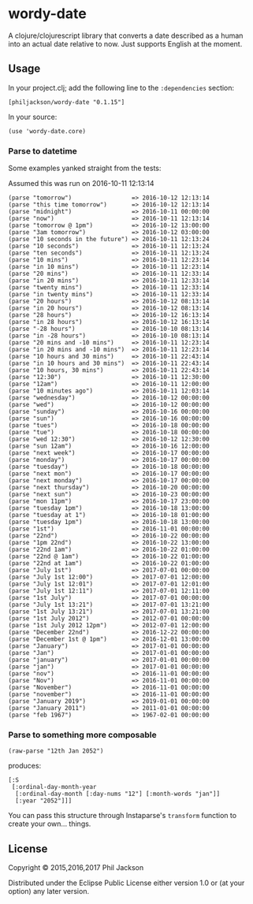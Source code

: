 # wordy-date

A clojure/clojurescript library that converts a date described as a
human into an actual date relative to now. Just supports English at
the moment.

## Usage

In your project.clj; add the following line to the `:dependencies`
section:

    [philjackson/wordy-date "0.1.15"]

In your source:

    (use 'wordy-date.core)

### Parse to datetime

Some examples yanked straight from the tests:

Assumed this was run on 2016-10-11 12:13:14

    (parse "tomorrow")                 => 2016-10-12 12:13:14
    (parse "this time tomorrow")       => 2016-10-12 12:13:14
    (parse "midnight")                 => 2016-10-11 00:00:00
    (parse "now")                      => 2016-10-11 12:13:14
    (parse "tomorrow @ 1pm")           => 2016-10-12 13:00:00
    (parse "3am tomorrow")             => 2016-10-12 03:00:00
    (parse "10 seconds in the future") => 2016-10-11 12:13:24
    (parse "10 seconds")               => 2016-10-11 12:13:24
    (parse "ten seconds")              => 2016-10-11 12:13:24
    (parse "10 mins")                  => 2016-10-11 12:23:14
    (parse "in 10 mins")               => 2016-10-11 12:23:14
    (parse "20 mins")                  => 2016-10-11 12:33:14
    (parse "in 20 mins")               => 2016-10-11 12:33:14
    (parse "twenty mins")              => 2016-10-11 12:33:14
    (parse "in twenty mins")           => 2016-10-11 12:33:14
    (parse "20 hours")                 => 2016-10-12 08:13:14
    (parse "in 20 hours")              => 2016-10-12 08:13:14
    (parse "28 hours")                 => 2016-10-12 16:13:14
    (parse "in 28 hours")              => 2016-10-12 16:13:14
    (parse "-28 hours")                => 2016-10-10 08:13:14
    (parse "in -28 hours")             => 2016-10-10 08:13:14
    (parse "20 mins and -10 mins")     => 2016-10-11 12:23:14
    (parse "in 20 mins and -10 mins")  => 2016-10-11 12:23:14
    (parse "10 hours and 30 mins")     => 2016-10-11 22:43:14
    (parse "in 10 hours and 30 mins")  => 2016-10-11 22:43:14
    (parse "10 hours, 30 mins")        => 2016-10-11 22:43:14
    (parse "12:30")                    => 2016-10-11 12:30:00
    (parse "12am")                     => 2016-10-11 12:00:00
    (parse "10 minutes ago")           => 2016-10-11 12:03:14
    (parse "wednesday")                => 2016-10-12 00:00:00
    (parse "wed")                      => 2016-10-12 00:00:00
    (parse "sunday")                   => 2016-10-16 00:00:00
    (parse "sun")                      => 2016-10-16 00:00:00
    (parse "tues")                     => 2016-10-18 00:00:00
    (parse "tue")                      => 2016-10-18 00:00:00
    (parse "wed 12:30")                => 2016-10-12 12:30:00
    (parse "sun 12am")                 => 2016-10-16 12:00:00
    (parse "next week")                => 2016-10-17 00:00:00
    (parse "monday")                   => 2016-10-17 00:00:00
    (parse "tuesday")                  => 2016-10-18 00:00:00
    (parse "next mon")                 => 2016-10-17 00:00:00
    (parse "next monday")              => 2016-10-17 00:00:00
    (parse "next thursday")            => 2016-10-20 00:00:00
    (parse "next sun")                 => 2016-10-23 00:00:00
    (parse "mon 11pm")                 => 2016-10-17 23:00:00
    (parse "tuesday 1pm")              => 2016-10-18 13:00:00
    (parse "tuesday at 1")             => 2016-10-18 01:00:00
    (parse "tuesday 1pm")              => 2016-10-18 13:00:00
    (parse "1st")                      => 2016-11-01 00:00:00
    (parse "22nd")                     => 2016-10-22 00:00:00
    (parse "1pm 22nd")                 => 2016-10-22 13:00:00
    (parse "22nd 1am")                 => 2016-10-22 01:00:00
    (parse "22nd @ 1am")               => 2016-10-22 01:00:00
    (parse "22nd at 1am")              => 2016-10-22 01:00:00
    (parse "July 1st")                 => 2017-07-01 00:00:00
    (parse "July 1st 12:00")           => 2017-07-01 12:00:00
    (parse "July 1st 12:01")           => 2017-07-01 12:01:00
    (parse "July 1st 12:11")           => 2017-07-01 12:11:00
    (parse "1st July")                 => 2017-07-01 00:00:00
    (parse "July 1st 13:21")           => 2017-07-01 13:21:00
    (parse "1st July 13:21")           => 2017-07-01 13:21:00
    (parse "1st July 2012")            => 2012-07-01 00:00:00
    (parse "1st July 2012 12pm")       => 2012-07-01 12:00:00
    (parse "December 22nd")            => 2016-12-22 00:00:00
    (parse "December 1st @ 1pm")       => 2016-12-01 13:00:00
    (parse "January")                  => 2017-01-01 00:00:00
    (parse "Jan")                      => 2017-01-01 00:00:00
    (parse "january")                  => 2017-01-01 00:00:00
    (parse "jan")                      => 2017-01-01 00:00:00
    (parse "nov")                      => 2016-11-01 00:00:00
    (parse "Nov")                      => 2016-11-01 00:00:00
    (parse "November")                 => 2016-11-01 00:00:00
    (parse "november")                 => 2016-11-01 00:00:00
    (parse "January 2019")             => 2019-01-01 00:00:00
    (parse "January 2011")             => 2011-01-01 00:00:00
    (parse "feb 1967")                 => 1967-02-01 00:00:00
    
### Parse to something more composable

    (raw-parse "12th Jan 2052")

produces:

    [:S
     [:ordinal-day-month-year
      [:ordinal-day-month [:day-nums "12"] [:month-words "jan"]]
      [:year "2052"]]]

You can pass this structure through Instaparse's `transform` function
to create your own... things.

## License

Copyright © 2015,2016,2017 Phil Jackson

Distributed under the Eclipse Public License either version 1.0 or (at
your option) any later version.
